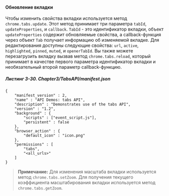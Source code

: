 #### Обновление вкладки

Чтобы изменить свойства вкладки используется метод `chrome.tabs.update`. Этот метод принимает три параметра `tabId`, `updateProperties`, и `callback`. `TabId` - это идентификатор вкладки, объект `updateProperties` содержит обновляемые свойства, а callback-функция через объект `Tab` получает информацию об изменяемой вкладке. Для редактирования доступны следующие свойства: `url`, `active`, `highlighted`, `pinned`, `muted`, и `openerTabId`. Вы также можете перезагрузить вкладку вызвав метод `chrome.tabs.reload`, который принимает в качестве первого параметра идентификатор вкладки и необязательный второй параметр callback-функцию.

##### Листинг 3-30. _Chapter3/TabsAPI/manifest.json_

```
{
    "manifest_version" : 2,
    "name" : "API Demos: tabs API",
    "description" : "Demonstrates use of the tabs API",
    "version" : "1.2",
    "background" : {
        "scripts" : ["event_script.js"],
        "persistent" : false
    },
    "browser_action" : {
        "default_icon" : "icon.png"
    },
    "permissions" : [
        "tabs",
        "<all_urls>"
    ]
}
```

> **Примечание:**
> Для изменения масштаба вкладки используется метод `chrome.tabs.setZoom`. Для получения текущего коэффициента масштабирования вкладки используется метод `chrome.tabs.getZoom`.



